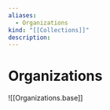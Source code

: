 ```yaml
---
aliases:
  - Organizations
kind: "[[Collections]]"
description:
---
```

# Organizations

![[Organizations.base]]
